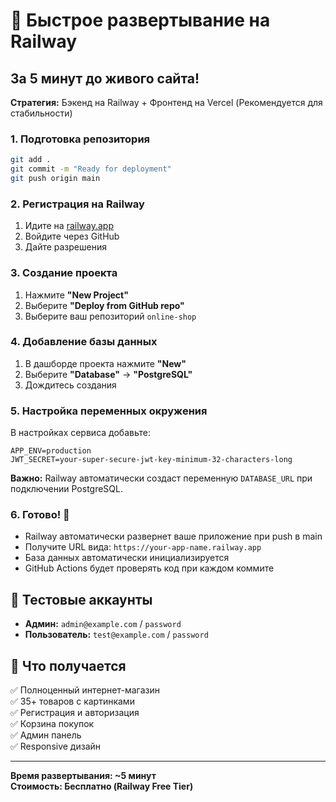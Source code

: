# 🚀 Быстрое развертывание на Railway

## За 5 минут до живого сайта!

**Стратегия:** Бэкенд на Railway + Фронтенд на Vercel (Рекомендуется для стабильности)

### 1. Подготовка репозитория

```bash
git add .
git commit -m "Ready for deployment"
git push origin main
```

### 2. Регистрация на Railway

1. Идите на [railway.app](https://railway.app)
2. Войдите через GitHub
3. Дайте разрешения

### 3. Создание проекта

1. Нажмите **"New Project"**
2. Выберите **"Deploy from GitHub repo"**
3. Выберите ваш репозиторий `online-shop`

### 4. Добавление базы данных

1. В дашборде проекта нажмите **"New"**
2. Выберите **"Database"** → **"PostgreSQL"**
3. Дождитесь создания

### 5. Настройка переменных окружения

В настройках сервиса добавьте:

```
APP_ENV=production
JWT_SECRET=your-super-secure-jwt-key-minimum-32-characters-long
```

**Важно:** Railway автоматически создаст переменную `DATABASE_URL` при подключении PostgreSQL.

### 6. Готово! 🎉

- Railway автоматически развернет ваше приложение при push в main
- Получите URL вида: `https://your-app-name.railway.app`
- База данных автоматически инициализируется
- GitHub Actions будет проверять код при каждом коммите

## 📱 Тестовые аккаунты

- **Админ:** `admin@example.com` / `password`
- **Пользователь:** `test@example.com` / `password`

## 🔗 Что получается

✅ Полноценный интернет-магазин  
✅ 35+ товаров с картинками  
✅ Регистрация и авторизация  
✅ Корзина покупок  
✅ Админ панель  
✅ Responsive дизайн

---

**Время развертывания: ~5 минут**  
**Стоимость: Бесплатно (Railway Free Tier)**
